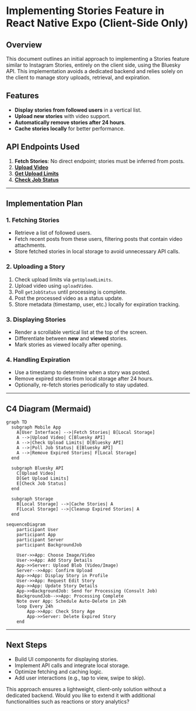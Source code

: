 # Implementing Stories Feature in React Native Expo (Client-Side Only)

## Overview

This document outlines an initial approach to implementing a Stories feature similar to Instagram Stories, entirely on the client side, using the Bluesky API. This implementation avoids a dedicated backend and relies solely on the client to manage story uploads, retrieval, and expiration.

## Features

- **Display stories from followed users** in a vertical list.
- **Upload new stories** with video support.
- **Automatically remove stories after 24 hours**.
- **Cache stories locally** for better performance.

## API Endpoints Used

1. **Fetch Stories**: No direct endpoint; stories must be inferred from posts.
2. **[Upload Video](https://docs.bsky.app/docs/api/app-bsky-video-upload-video)**
3. **[Get Upload Limits](https://docs.bsky.app/docs/api/app-bsky-video-get-upload-limits)**
4. **[Check Job Status](https://docs.bsky.app/docs/api/app-bsky-video-get-job-status)**

---

## Implementation Plan

### 1. Fetching Stories

- Retrieve a list of followed users.
- Fetch recent posts from these users, filtering posts that contain video attachments.
- Store fetched stories in local storage to avoid unnecessary API calls.

### 2. Uploading a Story

1. Check upload limits via `getUploadLimits`.
2. Upload video using `uploadVideo`.
3. Poll `getJobStatus` until processing is complete.
4. Post the processed video as a status update.
5. Store metadata (timestamp, user, etc.) locally for expiration tracking.

### 3. Displaying Stories

- Render a scrollable vertical list at the top of the screen.
- Differentiate between **new** and **viewed** stories.
- Mark stories as viewed locally after opening.

### 4. Handling Expiration

- Use a timestamp to determine when a story was posted.
- Remove expired stories from local storage after 24 hours.
- Optionally, re-fetch stories periodically to stay updated.

---

## C4 Diagram (Mermaid)

```mermaid
graph TD
  subgraph Mobile App
    A[User Interface] -->|Fetch Stories| B[Local Storage]
    A -->|Upload Video| C[Bluesky API]
    A -->|Check Upload Limits| D[Bluesky API]
    A -->|Poll Job Status| E[Bluesky API]
    A -->|Remove Expired Stories| F[Local Storage]
  end

  subgraph Bluesky API
    C[Upload Video]
    D[Get Upload Limits]
    E[Check Job Status]
  end

  subgraph Storage
    B[Local Storage] -->|Cache Stories| A
    F[Local Storage] -->|Cleanup Expired Stories| A
  end
```

```mermaid
sequenceDiagram
    participant User
    participant App
    participant Server
    participant BackgroundJob

    User->>App: Choose Image/Video
    User->>App: Add Story Details
    App->>Server: Upload Blob (Video/Image)
    Server-->>App: Confirm Upload
    App->>App: Display Story in Profile
    User->>App: Request Edit Story
    App->>App: Update Story Details
    App->>BackgroundJob: Send for Processing (Consult Job)
    BackgroundJob-->>App: Processing Complete
    Note over App: Schedule Auto-Delete in 24h
    loop Every 24h
        App->>App: Check Story Age
        App->>Server: Delete Expired Story
    end
```

---

## Next Steps

- Build UI components for displaying stories.
- Implement API calls and integrate local storage.
- Optimize fetching and caching logic.
- Add user interactions (e.g., tap to view, swipe to skip).

This approach ensures a lightweight, client-only solution without a dedicated backend. Would you like to extend it with additional functionalities such as reactions or story analytics?
